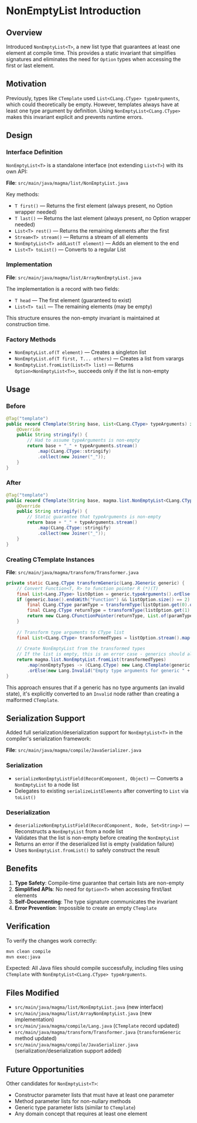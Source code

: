 # NonEmptyList<T> Introduction

## Overview

Introduced `NonEmptyList<T>`, a new list type that guarantees at least one element at compile time. This provides a static invariant that simplifies signatures and eliminates the need for `Option` types when accessing the first or last element.

## Motivation

Previously, types like `CTemplate` used `List<CLang.CType> typeArguments`, which could theoretically be empty. However, templates always have at least one type argument by definition. Using `NonEmptyList<CLang.CType>` makes this invariant explicit and prevents runtime errors.

## Design

### Interface Definition

`NonEmptyList<T>` is a standalone interface (not extending `List<T>`) with its own API:

**File**: `src/main/java/magma/list/NonEmptyList.java`

Key methods:
- `T first()` — Returns the first element (always present, no Option wrapper needed)
- `T last()` — Returns the last element (always present, no Option wrapper needed)
- `List<T> rest()` — Returns the remaining elements after the first
- `Stream<T> stream()` — Returns a stream of all elements
- `NonEmptyList<T> addLast(T element)` — Adds an element to the end
- `List<T> toList()` — Converts to a regular List

### Implementation

**File**: `src/main/java/magma/list/ArrayNonEmptyList.java`

The implementation is a record with two fields:
- `T head` — The first element (guaranteed to exist)
- `List<T> tail` — The remaining elements (may be empty)

This structure ensures the non-empty invariant is maintained at construction time.

### Factory Methods

- `NonEmptyList.of(T element)` — Creates a singleton list
- `NonEmptyList.of(T first, T... others)` — Creates a list from varargs
- `NonEmptyList.fromList(List<T> list)` — Returns `Option<NonEmptyList<T>>`, succeeds only if the list is non-empty

## Usage

### Before

```java
@Tag("template")
public record CTemplate(String base, List<CLang.CType> typeArguments) implements CLang.CType {
    @Override
    public String stringify() {
        // Had to assume typeArguments is non-empty
        return base + "_" + typeArguments.stream()
            .map(CLang.CType::stringify)
            .collect(new Joiner("_"));
    }
}
```

### After

```java
@Tag("template")
public record CTemplate(String base, magma.list.NonEmptyList<CLang.CType> typeArguments) implements CLang.CType {
    @Override
    public String stringify() {
        // Static guarantee that typeArguments is non-empty
        return base + "_" + typeArguments.stream()
            .map(CLang.CType::stringify)
            .collect(new Joiner("_"));
    }
}
```

### Creating CTemplate Instances

**File**: `src/main/java/magma/transform/Transformer.java`

```java
private static CLang.CType transformGeneric(Lang.JGeneric generic) {
    // Convert Function<T, R> to function pointer R (*)(T)
    final List<Lang.JType> listOption = generic.typeArguments().orElse(new ArrayList<Lang.JType>());
    if (generic.base().endsWith("Function") && listOption.size() == 2) {
        final CLang.CType paramType = transformType(listOption.get(0).orElse(null));
        final CLang.CType returnType = transformType(listOption.get(1).orElse(null));
        return new CLang.CFunctionPointer(returnType, List.of(paramType));
    }
    
    // Transform type arguments to CType list
    final List<CLang.CType> transformedTypes = listOption.stream().map(Transformer::transformType).toList();
    
    // Create NonEmptyList from the transformed types
    // If the list is empty, this is an error case - generics should always have type arguments
    return magma.list.NonEmptyList.fromList(transformedTypes)
        .map(nonEmptyTypes -> (CLang.CType) new Lang.CTemplate(generic.base().last(), nonEmptyTypes))
        .orElse(new Lang.Invalid("Empty type arguments for generic " + generic.base().last(), new magma.option.None<>()));
}
```

This approach ensures that if a generic has no type arguments (an invalid state), it's explicitly converted to an `Invalid` node rather than creating a malformed `CTemplate`.

## Serialization Support

Added full serialization/deserialization support for `NonEmptyList<T>` in the compiler's serialization framework:

**File**: `src/main/java/magma/compile/JavaSerializer.java`

### Serialization

- `serializeNonEmptyListField(RecordComponent, Object)` — Converts a `NonEmptyList` to a node list
- Delegates to existing `serializeListElements` after converting to `List` via `toList()`

### Deserialization

- `deserializeNonEmptyListField(RecordComponent, Node, Set<String>)` — Reconstructs a `NonEmptyList` from a node list
- Validates that the list is non-empty before creating the `NonEmptyList`
- Returns an error if the deserialized list is empty (validation failure)
- Uses `NonEmptyList.fromList()` to safely construct the result

## Benefits

1. **Type Safety**: Compile-time guarantee that certain lists are non-empty
2. **Simplified APIs**: No need for `Option<T>` when accessing first/last elements
3. **Self-Documenting**: The type signature communicates the invariant
4. **Error Prevention**: Impossible to create an empty `CTemplate`

## Verification

To verify the changes work correctly:

```bash
mvn clean compile
mvn exec:java
```

Expected: All Java files should compile successfully, including files using `CTemplate` with `NonEmptyList<CLang.CType> typeArguments`.

## Files Modified

- `src/main/java/magma/list/NonEmptyList.java` (new interface)
- `src/main/java/magma/list/ArrayNonEmptyList.java` (new implementation)
- `src/main/java/magma/compile/Lang.java` (`CTemplate` record updated)
- `src/main/java/magma/transform/Transformer.java` (`transformGeneric` method updated)
- `src/main/java/magma/compile/JavaSerializer.java` (serialization/deserialization support added)

## Future Opportunities

Other candidates for `NonEmptyList<T>`:
- Constructor parameter lists that must have at least one parameter
- Method parameter lists for non-nullary methods
- Generic type parameter lists (similar to `CTemplate`)
- Any domain concept that requires at least one element
